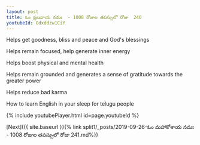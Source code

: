 ```yaml
---
layout: post
title: ఓం ప్రణవాయ నమః  - 1008 రోజుల తపస్సులో రోజు  240
youtubeId: Gdxddzw1CiY
---
```

 
 
Helps get goodness, bliss and peace and God's blessings
 
Helps remain focused, help generate inner energy 
 
Helps boost physical and mental health 
 
Helps remain grounded and generates a sense of gratitude towards the greater power 
 
Helps reduce bad karma
 
How to learn English in your sleep for telugu people
 
 
 
 


{% include youtubePlayer.html id=page.youtubeId %}
 
[Next]({{ site.baseurl }}{% link split1/_posts/2019-09-26-ఓం మహాకోశాయ నమః  - 1008 రోజుల తపస్సులో రోజు  241.md%})
 

